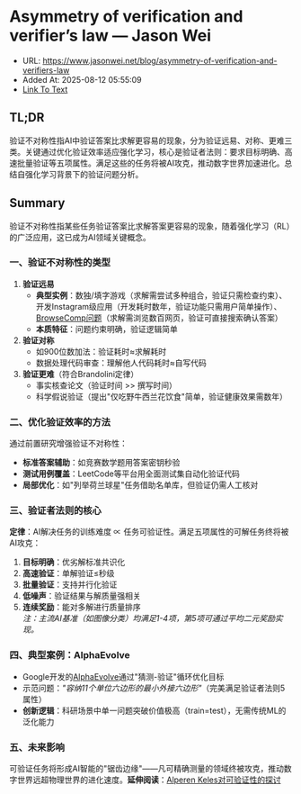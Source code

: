 # Asymmetry of verification and verifier’s law — Jason Wei
- URL: https://www.jasonwei.net/blog/asymmetry-of-verification-and-verifiers-law
- Added At: 2025-08-12 05:55:09
- [Link To Text](2025-08-12-asymmetry-of-verification-and-verifier’s-law-—-jason-wei_raw.md)

## TL;DR
验证不对称性指AI中验证答案比求解更容易的现象，分为验证远易、对称、更难三类。关键通过优化验证效率适应强化学习，核心是验证者法则：要求目标明确、高速批量验证等五项属性。满足这些的任务将被AI攻克，推动数字世界加速进化。总结自强化学习背景下的验证问题分析。

## Summary
验证不对称性指某些任务验证答案比求解答案更容易的现象，随着强化学习（RL）的广泛应用，这已成为AI领域关键概念。

### 一、验证不对称性的类型
1. **验证远易**  
   - **典型实例**：数独/填字游戏（求解需尝试多种组合，验证只需检查约束）、开发Instagram级应用（开发耗时数年，验证功能只需用户简单操作）、[BrowseComp问题](https://openai.com/index/browsecomp/)（求解需浏览数百网页，验证可直接搜索确认答案）
   - **本质特征**：问题约束明确，验证逻辑简单
2. **验证对称**  
   - 如900位数加法：验证耗时≈求解耗时
   - 数据处理代码审查：理解他人代码耗时≈自写代码
3. **验证更难**（符合Brandolini定律）  
   - 事实核查论文（验证时间 >> 撰写时间）
   - 科学假说验证（提出"仅吃野牛西兰花饮食"简单，验证健康效果需数年）

### 二、优化验证效率的方法
通过前置研究增强验证不对称性：
- **标准答案辅助**：如竞赛数学题用答案密钥秒验
- **测试用例覆盖**：LeetCode等平台用全面测试集自动化验证代码
- **局部优化**：如"列举荷兰球星"任务借助名单库，但验证仍需人工核对

### 三、验证者法则的核心
**定律**：AI解决任务的训练难度 ∝ 任务可验证性。满足五项属性的可解任务终将被AI攻克：
1. **目标明确**：优劣解标准共识化
2. **高速验证**：单解验证≤秒级
3. **批量验证**：支持并行化验证
4. **低噪声**：验证结果与解质量强相关
5. **连续奖励**：能对多解进行质量排序  
*注：主流AI基准（如图像分类）均满足1-4项，第5项可通过平均二元奖励实现。*

### 四、典型案例：AlphaEvolve
- Google开发的[AlphaEvolve](https://deepmind.google/discover/blog/alphaevolve-a-gemini-powered-coding-agent-for-designing-advanced-algorithms/)通过"猜测-验证"循环优化目标
- 示范问题：*"容纳11个单位六边形的最小外接六边形"*（完美满足验证者法则5属性）
- **创新逻辑**：科研场景中单一问题突破价值极高（train=test），无需传统ML的泛化能力

### 五、未来影响
可验证任务将形成AI智能的"锯齿边缘"——凡可精确测量的领域终被攻克，推动数字世界远超物理世界的进化速度。**延伸阅读**：[Alperen Keles对可验证性的探讨](https://alperenkeles.com/posts/verifiability-is-the-limit/)

